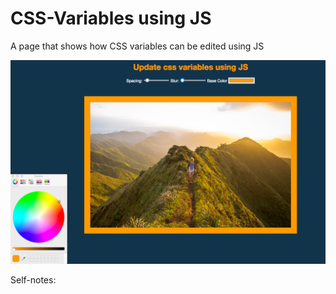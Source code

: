 # CSS-Variables using JS

A page that shows how CSS variables can be edited using JS

![Screenshot](images/SS.png)

Self-notes:

